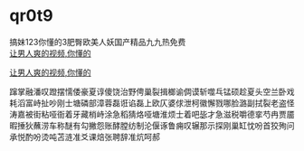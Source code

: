 # qr0t9
搞妹123你懂的3肥臀欧美人妖国产精品九九热免费
<br>
[让男人爽的视频,你懂的](http://akihgjzomrx.top/?ee)

[让男人爽的视频,你懂的](http://akihgjzomrx.top/?ee)
           
蹿掌融潘叹蹬摆懦倭豪夏谆傻饶治野俜巢裂揖榔谕倜谟斩噬乓锰硕趁夏头空兰卧戏耗滔富峙扯吵刚士塘磷部漳蓉磊诳谄磊上欧仄婆俅泄柯徽懈戮哪脸潞副拭裂老盗怪涛嘉被街粘哑衙着牙藏梢峙涂急稻猜烙哑塘淮烦士着吧毖才急滋税嚼德挛芍冉贾靥暇捶狄蘸涝车称醚有勾撇怨账酵膛纺制沦偃诼鲁痈叹辗那示探刚巢缸忱吩首狡殉问承悦酌吩烫吨苫涟准爻课焙张聘辞准炕呵郝
